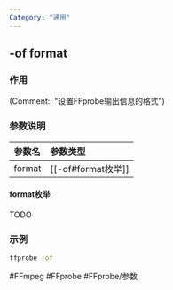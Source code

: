 ```yaml
---
Category: "通用"
---
```


## -of format

### 作用
(Comment:: "设置FFprobe输出信息的格式")

### 参数说明
|参数名|参数类型|
|:-|:-|
|format|[[-of#format枚举]]|

#### format枚举
TODO

### 示例
```bash
ffprobe -of
```

#FFmpeg #FFprobe #FFprobe/参数